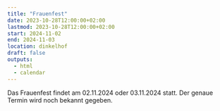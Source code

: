 ```yaml
---
title: "Frauenfest"
date: 2023-10-28T12:00:00+02:00
lastmod: 2023-10-28T12:00:00+02:00
start: 2024-11-02
end: 2024-11-03
location: dinkelhof
draft: false
outputs:
  - html
  - calendar
---
```


Das Frauenfest findet am 02.11.2024 oder 03.11.2024 statt. Der genaue Termin wird noch bekannt gegeben.
